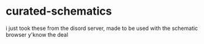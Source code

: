 # curated-schematics
i just took these from the disord server, made to be used with the schematic browser y'know the deal
